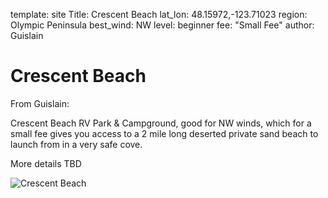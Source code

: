 template: site
Title: Crescent Beach
lat_lon: 48.15972,-123.71023
region: Olympic Peninsula
best_wind: NW
level: beginner
fee: "Small Fee"
author: Guislain

# Crescent Beach

From Guislain:

Crescent Beach RV Park & Campground, good for NW winds, which for a small fee gives you access to a 2 mile long deserted private sand beach to launch from in a very safe cove.

More details TBD

![Crescent Beach](/images/crescent_beach.png)
